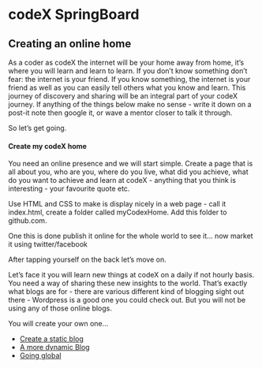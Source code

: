 codeX SpringBoard
=================

## Creating an online home

As a coder as codeX the internet will be your home away from home, it’s where you will learn and learn to learn. If you don’t know something don’t fear: the internet is your friend. If you know something, the internet is your friend as well as you can easily tell others what you know and learn. This journey of discovery and sharing will be an integral part of your codeX journey. If anything of the things below make no sense - write it down on a post-it note then google it, or wave a mentor closer to talk it through.

So let’s get going.

#### Create my codeX home

You need an online presence and we will start simple. Create a page that is all about you, who are you, where do you live, what did you achieve, what do you want to achieve and learn at codeX - anything that you think is interesting - your favourite quote etc.

Use HTML and CSS to make is display nicely in a web page - call it index.html, create a folder called myCodexHome. Add this folder to github.com.

One this is done publish it online for the whole world to see it… now market it using twitter/facebook

After tapping yourself on the back let’s move on.

Let’s face it you will learn new things at codeX on a daily if not hourly basis. You need a way of sharing these new insights to the world. That’s exactly what blogs are for - there are various different kind of blogging sight out there - Wordpress is a good one you could check out. But you will not be using any of those online blogs.

You will create your own one…

  * [Create a static blog](./CreateStaticBlog.md)
  * [A more dynamic Blog](./CreateDynamicBlog.md)
  * [Going global](./GoingGlobal.md)
